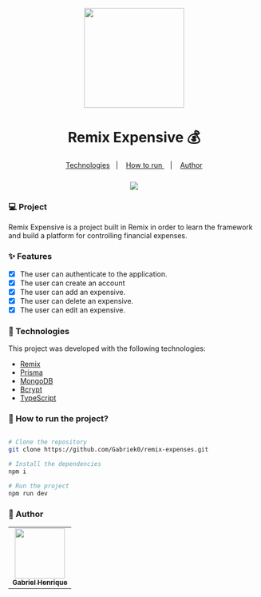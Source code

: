 <p align="center">
  <img src="https://cdn-icons-png.flaticon.com/512/5501/5501375.png" width="200">
</p>

<h1 align="center">Remix Expensive 💰</h1>

<div align="center">
  <a href="#nut_and_bolt-Technologies">Technologies</a>&nbsp;&nbsp;&nbsp;|&nbsp;&nbsp;&nbsp;
  <a href="#-How-to-run-the-project?">How to run </a>&nbsp;&nbsp;&nbsp;|&nbsp;&nbsp;&nbsp;
  <a href="#-Author">Author</a>
</div>

<div align="center" style="margin-top: 25px">
<img src="/public/images/remix-expensive-desktop.gif"/>
</div>

### :computer: Project

Remix Expensive is a project built in Remix in order to learn the framework and build a platform for controlling financial expenses.

### :sparkles: Features

- [x] The user can authenticate to the application.
- [x] The user can create an account
- [x] The user can add an expensive.
- [x] The user can delete an expensive.
- [x] The user can edit an expensive.

### :nut_and_bolt: Technologies

This project was developed with the following technologies:

- [Remix][remix]
- [Prisma][prisma]
- [MongoDB][mongodb]
- [Bcrypt][bcrypt]
- [TypeScript][typescript]

[remix]: https://www.postgresql.org/
[prisma]: https://www.prisma.io/
[mongodb]: https://www.mongodb.com/
[bcrypt]: https://www.npmjs.com/package/bcrypt
[typescript]: https://www.typescriptlang.org/

### 🤔 How to run the project?

```bash

# Clone the repository
git clone https://github.com/Gabriek0/remix-expenses.git

# Install the dependencies
npm i

# Run the project
npm run dev

```

### 🧑 Author

<table>
  <tr>
    <td align="center">
      <a href="https://github.com/Gabriek0">
        <img src='https://avatars.githubusercontent.com/u/89749843?v=4' width="100px;" alt=""/>
        <br />
          <sub>
            <b>Gabriel Henrique</b>
          </sub>
      </a>
    </td>

  </tr>
</table>
